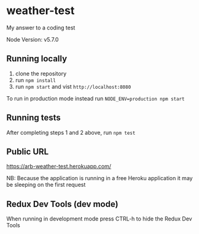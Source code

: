 # weather-test
My answer to a coding test

Node Version: v5.7.0

## Running locally

1. clone the repository
2. run `npm install`
3. run `npm start` and vist `http://localhost:8080`

To run in production mode instead run `NODE_ENV=production npm start`


## Running tests

After completing steps 1 and 2 above, run `npm test`


## Public URL

https://arb-weather-test.herokuapp.com/

NB: Because the application is running in a free Heroku application
it may be sleeping on the first request


## Redux Dev Tools (dev mode)

When running in development mode press CTRL-h to hide the Redux Dev Tools

